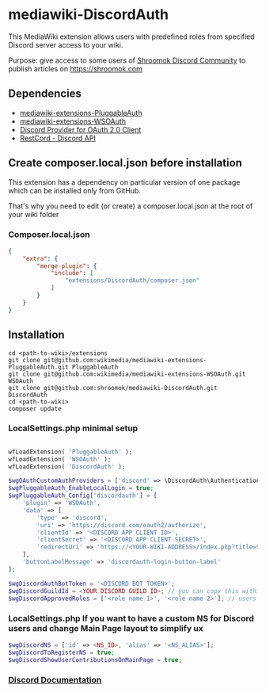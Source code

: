 # mediawiki-DiscordAuth
This MediaWiki extension allows users with predefined roles from specified Discord server access to your wiki.

Purpose: give access to some users of [Shroomok Discord Community](https://discord.com/invite/ngKhQDmymD) to publish articles on https://shroomok.com

## Dependencies

* [mediawiki-extensions-PluggableAuth](https://github.com/wikimedia/mediawiki-extensions-PluggableAuth)
* [mediawiki-extensions-WSOAuth](https://github.com/wikimedia/mediawiki-extensions-WSOAuth)
* [Discord Provider for OAuth 2.0 Client](https://github.com/wohali/oauth2-discord-new)
* [RestCord - Discord API](https://github.com/restcord/restcord)

## Create composer.local.json before installation
This extension has a dependency on particular version of one package which can be installed only from GitHub.

That's why you need to edit (or create) a composer.local.json at the root of your wiki folder

### Composer.local.json
```json
{
	"extra": {
		"merge-plugin": {
			"include": [
				"extensions/DiscordAuth/composer.json"
			]
		}
	}
}
```

## Installation
```
cd <path-to-wiki>/extensions
git clone git@github.com:wikimedia/mediawiki-extensions-PluggableAuth.git PluggableAuth
git clone git@github.com:wikimedia/mediawiki-extensions-WSOAuth.git WSOAuth
git clone git@github.com:shroomok/mediawiki-DiscordAuth.git DiscordAuth
cd <path-to-wiki>
composer update
```


### LocalSettings.php minimal setup
```php

wfLoadExtension( 'PluggableAuth' );
wfLoadExtension( 'WSOAuth' );
wfLoadExtension( 'DiscordAuth' );

$wgOAuthCustomAuthProviders = ['discord' => \DiscordAuth\AuthenticationProvider\DiscordAuth::class];
$wgPluggableAuth_EnableLocalLogin = true;
$wgPluggableAuth_Config['discordauth'] = [
    'plugin' => 'WSOAuth',
    'data' => [
        'type' => 'discord',
        'uri' => 'https://discord.com/oauth2/authorize',
        'clientId' => '<DISCORD APP CLIENT ID>',
        'clientSecret' => '<DISCORD APP CLIENT SECRET>',
        'redirectUri' => 'https://<YOUR-WIKI-ADDRESS>/index.php?title=Special:PluggableAuthLogin'
    ],
    'buttonLabelMessage' => 'discordauth-login-button-label'
];

$wgDiscordAuthBotToken = '<DISCORD BOT TOKEN>';
$wgDiscordGuildId = <YOUR DISCORD GUILD ID>; // you can copy this within Discord app interface
$wgDiscordApprovedRoles = ['<role name 1>', '<role name 2>']; // users only with the specified roles will be able to login

```

### LocalSettings.php If you want to have a custom NS for Discord users and change Main Page layout to simplify ux

```php
$wgDiscordNS = ['id' => <NS_ID>, 'alias' => '<NS_ALIAS>'];
$wgDiscordToRegisterNS = true;
$wgDiscordShowUserContributionsOnMainPage = true;
```

### [Discord Documentation](https://discord.com/developers/docs/intro)
